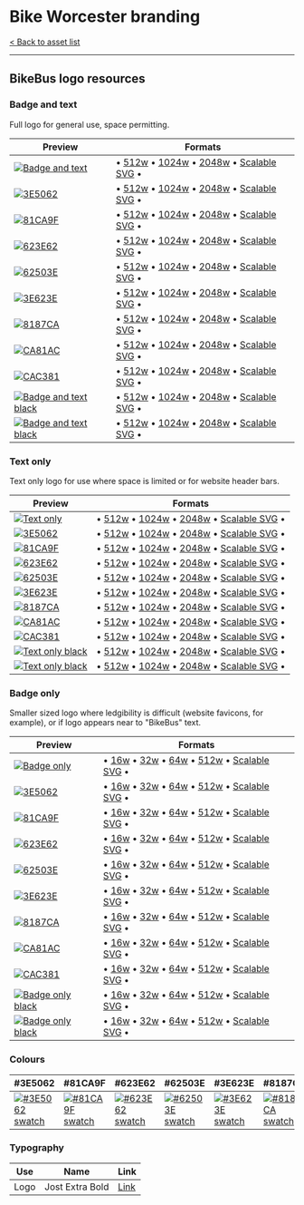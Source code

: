 # Bike Worcester branding

[< Back to asset list](./index.md)

---

## BikeBus logo resources

### Badge and text
Full logo for general use, space permitting.

| Preview | Formats |
| ------- | ------- |
| [![Badge and text](../assets/bikebus-logo/bikebus-logo-full-256.png)](bikebus-logo-full.md) | &bull; [512w](../assets/bikebus-logo/bikebus-logo-full-512.png) &bull; [1024w](../assets/bikebus-logo/bikebus-logo-full-1024.png) &bull; [2048w](../assets/bikebus-logo/bikebus-logo-full-2048.png) &bull; [Scalable SVG](../assets/bikebus-logo/bikebus-logo-full.svg) &bull; |
  | [![ 3E5062](../assets/bikebus-logo/bikebus-logo-full-mono-3E5062-256.png)](bikebus-logo-full.md#3E5062) | &bull; [512w](../assets/bikebus-logo/bikebus-logo-full-mono-3E5062-512.png) &bull; [1024w](../assets/bikebus-logo/bikebus-logo-full-mono-3E5062-1024.png) &bull; [2048w](../assets/bikebus-logo/bikebus-logo-full-mono-3E5062-2048.png) &bull; [Scalable SVG](../assets/bikebus-logo/bikebus-logo-full-mono-3E5062.svg) &bull; |
  | [![ 81CA9F](../assets/bikebus-logo/bikebus-logo-full-mono-81CA9F-256.png)](bikebus-logo-full.md#81CA9F) | &bull; [512w](../assets/bikebus-logo/bikebus-logo-full-mono-81CA9F-512.png) &bull; [1024w](../assets/bikebus-logo/bikebus-logo-full-mono-81CA9F-1024.png) &bull; [2048w](../assets/bikebus-logo/bikebus-logo-full-mono-81CA9F-2048.png) &bull; [Scalable SVG](../assets/bikebus-logo/bikebus-logo-full-mono-81CA9F.svg) &bull; |
  | [![ 623E62](../assets/bikebus-logo/bikebus-logo-full-mono-623E62-256.png)](bikebus-logo-full.md#623E62) | &bull; [512w](../assets/bikebus-logo/bikebus-logo-full-mono-623E62-512.png) &bull; [1024w](../assets/bikebus-logo/bikebus-logo-full-mono-623E62-1024.png) &bull; [2048w](../assets/bikebus-logo/bikebus-logo-full-mono-623E62-2048.png) &bull; [Scalable SVG](../assets/bikebus-logo/bikebus-logo-full-mono-623E62.svg) &bull; |
  | [![ 62503E](../assets/bikebus-logo/bikebus-logo-full-mono-62503E-256.png)](bikebus-logo-full.md#62503E) | &bull; [512w](../assets/bikebus-logo/bikebus-logo-full-mono-62503E-512.png) &bull; [1024w](../assets/bikebus-logo/bikebus-logo-full-mono-62503E-1024.png) &bull; [2048w](../assets/bikebus-logo/bikebus-logo-full-mono-62503E-2048.png) &bull; [Scalable SVG](../assets/bikebus-logo/bikebus-logo-full-mono-62503E.svg) &bull; |
  | [![ 3E623E](../assets/bikebus-logo/bikebus-logo-full-mono-3E623E-256.png)](bikebus-logo-full.md#3E623E) | &bull; [512w](../assets/bikebus-logo/bikebus-logo-full-mono-3E623E-512.png) &bull; [1024w](../assets/bikebus-logo/bikebus-logo-full-mono-3E623E-1024.png) &bull; [2048w](../assets/bikebus-logo/bikebus-logo-full-mono-3E623E-2048.png) &bull; [Scalable SVG](../assets/bikebus-logo/bikebus-logo-full-mono-3E623E.svg) &bull; |
  | [![ 8187CA](../assets/bikebus-logo/bikebus-logo-full-mono-8187CA-256.png)](bikebus-logo-full.md#8187CA) | &bull; [512w](../assets/bikebus-logo/bikebus-logo-full-mono-8187CA-512.png) &bull; [1024w](../assets/bikebus-logo/bikebus-logo-full-mono-8187CA-1024.png) &bull; [2048w](../assets/bikebus-logo/bikebus-logo-full-mono-8187CA-2048.png) &bull; [Scalable SVG](../assets/bikebus-logo/bikebus-logo-full-mono-8187CA.svg) &bull; |
  | [![ CA81AC](../assets/bikebus-logo/bikebus-logo-full-mono-CA81AC-256.png)](bikebus-logo-full.md#CA81AC) | &bull; [512w](../assets/bikebus-logo/bikebus-logo-full-mono-CA81AC-512.png) &bull; [1024w](../assets/bikebus-logo/bikebus-logo-full-mono-CA81AC-1024.png) &bull; [2048w](../assets/bikebus-logo/bikebus-logo-full-mono-CA81AC-2048.png) &bull; [Scalable SVG](../assets/bikebus-logo/bikebus-logo-full-mono-CA81AC.svg) &bull; |
  | [![ CAC381](../assets/bikebus-logo/bikebus-logo-full-mono-CAC381-256.png)](bikebus-logo-full.md#CAC381) | &bull; [512w](../assets/bikebus-logo/bikebus-logo-full-mono-CAC381-512.png) &bull; [1024w](../assets/bikebus-logo/bikebus-logo-full-mono-CAC381-1024.png) &bull; [2048w](../assets/bikebus-logo/bikebus-logo-full-mono-CAC381-2048.png) &bull; [Scalable SVG](../assets/bikebus-logo/bikebus-logo-full-mono-CAC381.svg) &bull; |
| [![Badge and text black](../assets/bikebus-logo/bikebus-logo-full-mono-000000-256.png)](bikebus-logo-full.md#Black) | &bull; [512w](../assets/bikebus-logo/bikebus-logo-full-mono-000000-512.png) &bull; [1024w](../assets/bikebus-logo/bikebus-logo-full-mono-000000-1024.png) &bull; [2048w](../assets/bikebus-logo/bikebus-logo-full-mono-000000-2048.png) &bull; [Scalable SVG](../assets/bikebus-logo/bikebus-logo-full-mono-000000.svg) &bull; |
| [![Badge and text black](../assets/bikebus-logo/bikebus-logo-full-mono-ffffff-256.png)](bikebus-logo-full.md#White) | &bull; [512w](../assets/bikebus-logo/bikebus-logo-full-mono-ffffff-512.png) &bull; [1024w](../assets/bikebus-logo/bikebus-logo-full-mono-ffffff-1024.png) &bull; [2048w](../assets/bikebus-logo/bikebus-logo-full-mono-ffffff-2048.png) &bull; [Scalable SVG](../assets/bikebus-logo/bikebus-logo-full-mono-ffffff.svg) &bull; |

### Text only
Text only logo for use where space is limited or for website header bars.

| Preview | Formats |
| ------- | ------- |
| [![Text only](../assets/bikebus-logo/bikebus-logo-text-256.png)](bikebus-logo-text.md) | &bull; [512w](../assets/bikebus-logo/bikebus-logo-text-512.png) &bull; [1024w](../assets/bikebus-logo/bikebus-logo-text-1024.png) &bull; [2048w](../assets/bikebus-logo/bikebus-logo-text-2048.png) &bull; [Scalable SVG](../assets/bikebus-logo/bikebus-logo-text.svg) &bull; |
  | [![ 3E5062](../assets/bikebus-logo/bikebus-logo-text-mono-3E5062-256.png)](bikebus-logo-text.md#3E5062) | &bull; [512w](../assets/bikebus-logo/bikebus-logo-text-mono-3E5062-512.png) &bull; [1024w](../assets/bikebus-logo/bikebus-logo-text-mono-3E5062-1024.png) &bull; [2048w](../assets/bikebus-logo/bikebus-logo-text-mono-3E5062-2048.png) &bull; [Scalable SVG](../assets/bikebus-logo/bikebus-logo-text-mono-3E5062.svg) &bull; |
  | [![ 81CA9F](../assets/bikebus-logo/bikebus-logo-text-mono-81CA9F-256.png)](bikebus-logo-text.md#81CA9F) | &bull; [512w](../assets/bikebus-logo/bikebus-logo-text-mono-81CA9F-512.png) &bull; [1024w](../assets/bikebus-logo/bikebus-logo-text-mono-81CA9F-1024.png) &bull; [2048w](../assets/bikebus-logo/bikebus-logo-text-mono-81CA9F-2048.png) &bull; [Scalable SVG](../assets/bikebus-logo/bikebus-logo-text-mono-81CA9F.svg) &bull; |
  | [![ 623E62](../assets/bikebus-logo/bikebus-logo-text-mono-623E62-256.png)](bikebus-logo-text.md#623E62) | &bull; [512w](../assets/bikebus-logo/bikebus-logo-text-mono-623E62-512.png) &bull; [1024w](../assets/bikebus-logo/bikebus-logo-text-mono-623E62-1024.png) &bull; [2048w](../assets/bikebus-logo/bikebus-logo-text-mono-623E62-2048.png) &bull; [Scalable SVG](../assets/bikebus-logo/bikebus-logo-text-mono-623E62.svg) &bull; |
  | [![ 62503E](../assets/bikebus-logo/bikebus-logo-text-mono-62503E-256.png)](bikebus-logo-text.md#62503E) | &bull; [512w](../assets/bikebus-logo/bikebus-logo-text-mono-62503E-512.png) &bull; [1024w](../assets/bikebus-logo/bikebus-logo-text-mono-62503E-1024.png) &bull; [2048w](../assets/bikebus-logo/bikebus-logo-text-mono-62503E-2048.png) &bull; [Scalable SVG](../assets/bikebus-logo/bikebus-logo-text-mono-62503E.svg) &bull; |
  | [![ 3E623E](../assets/bikebus-logo/bikebus-logo-text-mono-3E623E-256.png)](bikebus-logo-text.md#3E623E) | &bull; [512w](../assets/bikebus-logo/bikebus-logo-text-mono-3E623E-512.png) &bull; [1024w](../assets/bikebus-logo/bikebus-logo-text-mono-3E623E-1024.png) &bull; [2048w](../assets/bikebus-logo/bikebus-logo-text-mono-3E623E-2048.png) &bull; [Scalable SVG](../assets/bikebus-logo/bikebus-logo-text-mono-3E623E.svg) &bull; |
  | [![ 8187CA](../assets/bikebus-logo/bikebus-logo-text-mono-8187CA-256.png)](bikebus-logo-text.md#8187CA) | &bull; [512w](../assets/bikebus-logo/bikebus-logo-text-mono-8187CA-512.png) &bull; [1024w](../assets/bikebus-logo/bikebus-logo-text-mono-8187CA-1024.png) &bull; [2048w](../assets/bikebus-logo/bikebus-logo-text-mono-8187CA-2048.png) &bull; [Scalable SVG](../assets/bikebus-logo/bikebus-logo-text-mono-8187CA.svg) &bull; |
  | [![ CA81AC](../assets/bikebus-logo/bikebus-logo-text-mono-CA81AC-256.png)](bikebus-logo-text.md#CA81AC) | &bull; [512w](../assets/bikebus-logo/bikebus-logo-text-mono-CA81AC-512.png) &bull; [1024w](../assets/bikebus-logo/bikebus-logo-text-mono-CA81AC-1024.png) &bull; [2048w](../assets/bikebus-logo/bikebus-logo-text-mono-CA81AC-2048.png) &bull; [Scalable SVG](../assets/bikebus-logo/bikebus-logo-text-mono-CA81AC.svg) &bull; |
  | [![ CAC381](../assets/bikebus-logo/bikebus-logo-text-mono-CAC381-256.png)](bikebus-logo-text.md#CAC381) | &bull; [512w](../assets/bikebus-logo/bikebus-logo-text-mono-CAC381-512.png) &bull; [1024w](../assets/bikebus-logo/bikebus-logo-text-mono-CAC381-1024.png) &bull; [2048w](../assets/bikebus-logo/bikebus-logo-text-mono-CAC381-2048.png) &bull; [Scalable SVG](../assets/bikebus-logo/bikebus-logo-text-mono-CAC381.svg) &bull; |
| [![Text only black](../assets/bikebus-logo/bikebus-logo-text-mono-000000-256.png)](bikebus-logo-text.md#Black) | &bull; [512w](../assets/bikebus-logo/bikebus-logo-text-mono-000000-512.png) &bull; [1024w](../assets/bikebus-logo/bikebus-logo-text-mono-000000-1024.png) &bull; [2048w](../assets/bikebus-logo/bikebus-logo-text-mono-000000-2048.png) &bull; [Scalable SVG](../assets/bikebus-logo/bikebus-logo-text-mono-000000.svg) &bull; |
| [![Text only black](../assets/bikebus-logo/bikebus-logo-text-mono-ffffff-256.png)](bikebus-logo-text.md#White) | &bull; [512w](../assets/bikebus-logo/bikebus-logo-text-mono-ffffff-512.png) &bull; [1024w](../assets/bikebus-logo/bikebus-logo-text-mono-ffffff-1024.png) &bull; [2048w](../assets/bikebus-logo/bikebus-logo-text-mono-ffffff-2048.png) &bull; [Scalable SVG](../assets/bikebus-logo/bikebus-logo-text-mono-ffffff.svg) &bull; |

### Badge only
Smaller sized logo where ledgibility is difficult (website favicons, for example), or if logo appears near to &quot;BikeBus&quot; text.

| Preview | Formats |
| ------- | ------- |
| [![Badge only](../assets/bikebus-logo/bikebus-logo-badge-256.png)](bikebus-logo-badge.md) | &bull; [16w](../assets/bikebus-logo/bikebus-logo-badge-16.png) &bull; [32w](../assets/bikebus-logo/bikebus-logo-badge-32.png) &bull; [64w](../assets/bikebus-logo/bikebus-logo-badge-64.png) &bull; [512w](../assets/bikebus-logo/bikebus-logo-badge-512.png) &bull; [Scalable SVG](../assets/bikebus-logo/bikebus-logo-badge.svg) &bull; |
  | [![ 3E5062](../assets/bikebus-logo/bikebus-logo-badge-mono-3E5062-256.png)](bikebus-logo-badge.md#3E5062) | &bull; [16w](../assets/bikebus-logo/bikebus-logo-badge-mono-3E5062-16.png) &bull; [32w](../assets/bikebus-logo/bikebus-logo-badge-mono-3E5062-32.png) &bull; [64w](../assets/bikebus-logo/bikebus-logo-badge-mono-3E5062-64.png) &bull; [512w](../assets/bikebus-logo/bikebus-logo-badge-mono-3E5062-512.png) &bull; [Scalable SVG](../assets/bikebus-logo/bikebus-logo-badge-mono-3E5062.svg) &bull; |
  | [![ 81CA9F](../assets/bikebus-logo/bikebus-logo-badge-mono-81CA9F-256.png)](bikebus-logo-badge.md#81CA9F) | &bull; [16w](../assets/bikebus-logo/bikebus-logo-badge-mono-81CA9F-16.png) &bull; [32w](../assets/bikebus-logo/bikebus-logo-badge-mono-81CA9F-32.png) &bull; [64w](../assets/bikebus-logo/bikebus-logo-badge-mono-81CA9F-64.png) &bull; [512w](../assets/bikebus-logo/bikebus-logo-badge-mono-81CA9F-512.png) &bull; [Scalable SVG](../assets/bikebus-logo/bikebus-logo-badge-mono-81CA9F.svg) &bull; |
  | [![ 623E62](../assets/bikebus-logo/bikebus-logo-badge-mono-623E62-256.png)](bikebus-logo-badge.md#623E62) | &bull; [16w](../assets/bikebus-logo/bikebus-logo-badge-mono-623E62-16.png) &bull; [32w](../assets/bikebus-logo/bikebus-logo-badge-mono-623E62-32.png) &bull; [64w](../assets/bikebus-logo/bikebus-logo-badge-mono-623E62-64.png) &bull; [512w](../assets/bikebus-logo/bikebus-logo-badge-mono-623E62-512.png) &bull; [Scalable SVG](../assets/bikebus-logo/bikebus-logo-badge-mono-623E62.svg) &bull; |
  | [![ 62503E](../assets/bikebus-logo/bikebus-logo-badge-mono-62503E-256.png)](bikebus-logo-badge.md#62503E) | &bull; [16w](../assets/bikebus-logo/bikebus-logo-badge-mono-62503E-16.png) &bull; [32w](../assets/bikebus-logo/bikebus-logo-badge-mono-62503E-32.png) &bull; [64w](../assets/bikebus-logo/bikebus-logo-badge-mono-62503E-64.png) &bull; [512w](../assets/bikebus-logo/bikebus-logo-badge-mono-62503E-512.png) &bull; [Scalable SVG](../assets/bikebus-logo/bikebus-logo-badge-mono-62503E.svg) &bull; |
  | [![ 3E623E](../assets/bikebus-logo/bikebus-logo-badge-mono-3E623E-256.png)](bikebus-logo-badge.md#3E623E) | &bull; [16w](../assets/bikebus-logo/bikebus-logo-badge-mono-3E623E-16.png) &bull; [32w](../assets/bikebus-logo/bikebus-logo-badge-mono-3E623E-32.png) &bull; [64w](../assets/bikebus-logo/bikebus-logo-badge-mono-3E623E-64.png) &bull; [512w](../assets/bikebus-logo/bikebus-logo-badge-mono-3E623E-512.png) &bull; [Scalable SVG](../assets/bikebus-logo/bikebus-logo-badge-mono-3E623E.svg) &bull; |
  | [![ 8187CA](../assets/bikebus-logo/bikebus-logo-badge-mono-8187CA-256.png)](bikebus-logo-badge.md#8187CA) | &bull; [16w](../assets/bikebus-logo/bikebus-logo-badge-mono-8187CA-16.png) &bull; [32w](../assets/bikebus-logo/bikebus-logo-badge-mono-8187CA-32.png) &bull; [64w](../assets/bikebus-logo/bikebus-logo-badge-mono-8187CA-64.png) &bull; [512w](../assets/bikebus-logo/bikebus-logo-badge-mono-8187CA-512.png) &bull; [Scalable SVG](../assets/bikebus-logo/bikebus-logo-badge-mono-8187CA.svg) &bull; |
  | [![ CA81AC](../assets/bikebus-logo/bikebus-logo-badge-mono-CA81AC-256.png)](bikebus-logo-badge.md#CA81AC) | &bull; [16w](../assets/bikebus-logo/bikebus-logo-badge-mono-CA81AC-16.png) &bull; [32w](../assets/bikebus-logo/bikebus-logo-badge-mono-CA81AC-32.png) &bull; [64w](../assets/bikebus-logo/bikebus-logo-badge-mono-CA81AC-64.png) &bull; [512w](../assets/bikebus-logo/bikebus-logo-badge-mono-CA81AC-512.png) &bull; [Scalable SVG](../assets/bikebus-logo/bikebus-logo-badge-mono-CA81AC.svg) &bull; |
  | [![ CAC381](../assets/bikebus-logo/bikebus-logo-badge-mono-CAC381-256.png)](bikebus-logo-badge.md#CAC381) | &bull; [16w](../assets/bikebus-logo/bikebus-logo-badge-mono-CAC381-16.png) &bull; [32w](../assets/bikebus-logo/bikebus-logo-badge-mono-CAC381-32.png) &bull; [64w](../assets/bikebus-logo/bikebus-logo-badge-mono-CAC381-64.png) &bull; [512w](../assets/bikebus-logo/bikebus-logo-badge-mono-CAC381-512.png) &bull; [Scalable SVG](../assets/bikebus-logo/bikebus-logo-badge-mono-CAC381.svg) &bull; |
| [![Badge only black](../assets/bikebus-logo/bikebus-logo-badge-mono-000000-256.png)](bikebus-logo-badge.md#Black) | &bull; [16w](../assets/bikebus-logo/bikebus-logo-badge-mono-000000-16.png) &bull; [32w](../assets/bikebus-logo/bikebus-logo-badge-mono-000000-32.png) &bull; [64w](../assets/bikebus-logo/bikebus-logo-badge-mono-000000-64.png) &bull; [512w](../assets/bikebus-logo/bikebus-logo-badge-mono-000000-512.png) &bull; [Scalable SVG](../assets/bikebus-logo/bikebus-logo-badge-mono-000000.svg) &bull; |
| [![Badge only black](../assets/bikebus-logo/bikebus-logo-badge-mono-ffffff-256.png)](bikebus-logo-badge.md#White) | &bull; [16w](../assets/bikebus-logo/bikebus-logo-badge-mono-ffffff-16.png) &bull; [32w](../assets/bikebus-logo/bikebus-logo-badge-mono-ffffff-32.png) &bull; [64w](../assets/bikebus-logo/bikebus-logo-badge-mono-ffffff-64.png) &bull; [512w](../assets/bikebus-logo/bikebus-logo-badge-mono-ffffff-512.png) &bull; [Scalable SVG](../assets/bikebus-logo/bikebus-logo-badge-mono-ffffff.svg) &bull; |


### Colours

| #3E5062 |  #81CA9F |  #623E62 |  #62503E |  #3E623E |  #8187CA |  #CA81AC |  #CAC381 | 
| --- |  --- |  --- |  --- |  --- |  --- |  --- |  --- | 
| [![#3E5062 swatch](../assets/bikebus-logo/swatch-3E5062.png)]() |  [![#81CA9F swatch](../assets/bikebus-logo/swatch-81CA9F.png)]() |  [![#623E62 swatch](../assets/bikebus-logo/swatch-623E62.png)]() |  [![#62503E swatch](../assets/bikebus-logo/swatch-62503E.png)]() |  [![#3E623E swatch](../assets/bikebus-logo/swatch-3E623E.png)]() |  [![#8187CA swatch](../assets/bikebus-logo/swatch-8187CA.png)]() |  [![#CA81AC swatch](../assets/bikebus-logo/swatch-CA81AC.png)]() |  [![#CAC381 swatch](../assets/bikebus-logo/swatch-CAC381.png)]() | 

### Typography

| Use | Name | Link |
| --- | --- | --- |
| Logo | Jost Extra Bold | [Link](https://fonts.google.com/specimen/Jost) |
